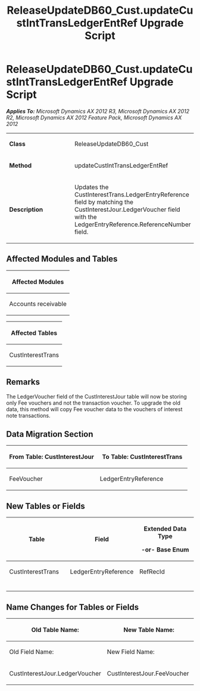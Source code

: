 ﻿---
title: ReleaseUpdateDB60_Cust.updateCustIntTransLedgerEntRef Upgrade Script
TOCTitle: ReleaseUpdateDB60_Cust.updateCustIntTransLedgerEntRef Upgrade Script
ms:assetid: ad62284b-9173-600f-5250-1a99dffe50e3
ms:mtpsurl: https://msdn.microsoft.com/en-us/library/JJ686517(v=AX.60)
ms:contentKeyID: 49710472
ms.date: 05/18/2015
mtps_version: v=AX.60
---

# ReleaseUpdateDB60\_Cust.updateCustIntTransLedgerEntRef Upgrade Script 


_**Applies To:** Microsoft Dynamics AX 2012 R3, Microsoft Dynamics AX 2012 R2, Microsoft Dynamics AX 2012 Feature Pack, Microsoft Dynamics AX 2012_

<table>
<colgroup>
<col style="width: 50%" />
<col style="width: 50%" />
</colgroup>
<tbody>
<tr class="odd">
<td><p><strong>Class</strong></p></td>
<td><p>ReleaseUpdateDB60_Cust</p></td>
</tr>
<tr class="even">
<td><p><strong>Method</strong></p></td>
<td><p>updateCustIntTransLedgerEntRef</p></td>
</tr>
<tr class="odd">
<td><p><strong>Description</strong></p></td>
<td><p>Updates the CustInterestTrans.LedgerEntryReference field by matching the CustInterestJour.LedgerVoucher field with the LedgerEntryReference.ReferenceNumber field.</p></td>
</tr>
</tbody>
</table>


## Affected Modules and Tables

<table>
<colgroup>
<col style="width: 100%" />
</colgroup>
<thead>
<tr class="header">
<th><p>Affected Modules</p></th>
</tr>
</thead>
<tbody>
<tr class="odd">
<td><p>Accounts receivable</p></td>
</tr>
</tbody>
</table>


<table>
<colgroup>
<col style="width: 100%" />
</colgroup>
<thead>
<tr class="header">
<th><p>Affected Tables</p></th>
</tr>
</thead>
<tbody>
<tr class="odd">
<td><p>CustInterestTrans</p></td>
</tr>
</tbody>
</table>


## Remarks

The LedgerVoucher field of the CustInterestJour table will now be storing only Fee vouchers and not the transaction voucher. To upgrade the old data, this method will copy Fee voucher data to the vouchers of interest note transactions.

## Data Migration Section

<table>
<colgroup>
<col style="width: 50%" />
<col style="width: 50%" />
</colgroup>
<thead>
<tr class="header">
<th><p>From Table: CustInterestJour</p></th>
<th><p>To Table: CustInterestTrans</p></th>
</tr>
</thead>
<tbody>
<tr class="odd">
<td><p>FeeVoucher</p></td>
<td><p>LedgerEntryReference</p></td>
</tr>
</tbody>
</table>


## New Tables or Fields

<table>
<colgroup>
<col style="width: 33%" />
<col style="width: 33%" />
<col style="width: 33%" />
</colgroup>
<thead>
<tr class="header">
<th><p>Table</p></th>
<th><p>Field</p></th>
<th><p>Extended Data Type</p>
<p>-or- Base Enum</p></th>
</tr>
</thead>
<tbody>
<tr class="odd">
<td><p>CustInterestTrans</p></td>
<td><p>LedgerEntryReference</p></td>
<td><p>RefRecId</p></td>
</tr>
<tr class="even">
<td><p></p></td>
<td><p></p></td>
<td><p></p></td>
</tr>
</tbody>
</table>


## Name Changes for Tables or Fields

<table>
<colgroup>
<col style="width: 50%" />
<col style="width: 50%" />
</colgroup>
<thead>
<tr class="header">
<th><p>Old Table Name:</p></th>
<th><p>New Table Name:</p></th>
</tr>
</thead>
<tbody>
<tr class="odd">
<td><p>Old Field Name:</p></td>
<td><p>New Field Name:</p></td>
</tr>
<tr class="even">
<td><p>CustInterestJour.LedgerVoucher</p></td>
<td><p>CustInterestJour.FeeVoucher</p></td>
</tr>
</tbody>
</table>

  


